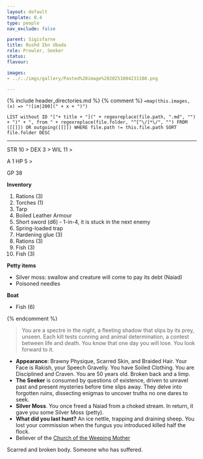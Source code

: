 ```yaml
---
layout: default
template: 0.4
type: people
nav_exclude: false

parent: Sigisfarne
title: Rushd Ibn Ubada
role: Prowler, Seeker
status: 
flavour: 

images:
- ../../imgs/gallery/Pasted%20image%2020251004231108.png

---
```


{% include header_directories.md %}
{% comment %}
`=map(this.images, (x) => "![im|200](" + x + ")")`
```dataview
LIST without ID "["+ title + "](" + regexreplace(file.path, ".md", "") + ")" + ", from " + regexreplace(file.folder, "^[^\/]*\/", "") FROM ([[]]) OR outgoing([[]]) WHERE file.path != this.file.path SORT file.folder DESC
```
---

STR 10 >
DEX 3 >
WIL 11 >

A 1
HP 5 >

GP 38

**Inventory**

1. Rations (3)
2. Torches (1)
3. Tarp
4. Boiled Leather Armour
5. Short sword (d6) - 1-in-4, it is stuck in the next enemy
6. Spring-loaded trap
7. Hardening glue (3)
8. Rations (3)
9. Fish (3)
10. Fish (3)

**Petty items**

- Silver moss: swallow and creature will come to pay its debt (Naiad)
- Poisoned needles

**Boat**

- Fish (6)

{% endcomment %}

> You are a spectre in the night, a fleeting shadow that slips by its prey, unseen. Each kill tests cunning and animal determination, a contest between life and death. You know that one day you will lose. You look forward to it.

- **Appearance**: Brawny Physique, Scarred Skin, and Braided Hair. Your Face is Rakish, your Speech Gravelly. You have Soiled Clothing. You are Disciplined and Craven. You are 50 years old. Broken back and a limp.
- **The Seeker** is consumed by questions of existence, driven to unravel past and present mysteries before time slips away. They delve into forgotten ruins, dissecting enigmas to uncover truths no one dares to seek.
- **Silver Moss**. You once freed a Naiad from a choked stream. In return, it gave you some Silver Moss (petty). 
- **What did you last hunt?** An ice nettle, trapping and draining sheep. You lost your commission when the fungus you introduced killed half the flock. 
- Believer of the [Church of the Weeping Mother](../weepingMother/index.md)

Scarred and broken body.
Someone who has suffered.
